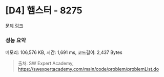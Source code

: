 # [D4] 햄스터 - 8275 

[문제 링크](https://swexpertacademy.com/main/code/problem/problemDetail.do?contestProbId=AWxQ310aOlQDFAWL) 

### 성능 요약

메모리: 106,576 KB, 시간: 1,691 ms, 코드길이: 2,437 Bytes



> 출처: SW Expert Academy, https://swexpertacademy.com/main/code/problem/problemList.do
